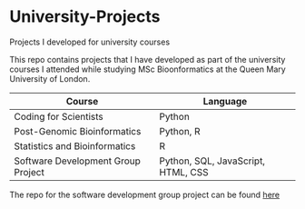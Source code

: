 # University-Projects
Projects I developed for university courses

This repo contains projects that I have developed as part of the university courses I attended while studying MSc Bioonformatics at the Queen Mary University of London.

| Course                             | Language                           |
| ---------------------------------- | ---------------------------------- |
| Coding for Scientists              | Python                             |
| Post-Genomic Bioinformatics        | Python, R                          |
| Statistics and Bioinformatics      | R                                  |
| Software Development Group Project | Python, SQL, JavaScript, HTML, CSS |

The repo for the software development group project can be found [here](https://github.com/digrigor/Fettuccine_MSc_Group_Project)
